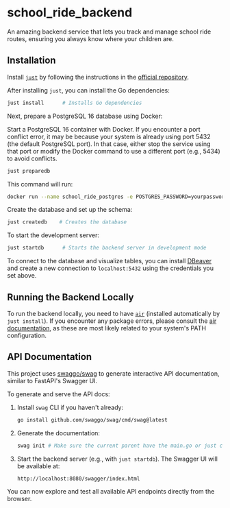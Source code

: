 # school_ride_backend
An amazing backend service that lets you track and manage school ride routes, ensuring you always know where your children are.

## Installation

Install [`just`](https://github.com/casey/just) by following the instructions in the [official repository](https://github.com/casey/just#installation).

After installing `just`, you can install the Go dependencies:

```sh
just install      # Installs Go dependencies
```

Next, prepare a PostgreSQL 16 database using Docker:

Start a PostgreSQL 16 container with Docker. If you encounter a port conflict error, it may be because your system is already using port 5432 (the default PostgreSQL port). In that case, either stop the service using that port or modify the Docker command to use a different port (e.g., 5434) to avoid conflicts.

```sh
just preparedb
```

This command will run:

```sh
docker run --name school_ride_postgres -e POSTGRES_PASSWORD=yourpassword -p 5432:5432 -d postgres:16
```

Create the database and set up the schema:

```sh
just createdb    # Creates the database
```

To start the development server:

```sh
just startdb      # Starts the backend server in development mode
```

To connect to the database and visualize tables, you can install [DBeaver](https://dbeaver.io/) and create a new connection to `localhost:5432` using the credentials you set above.

## Running the Backend Locally

To run the backend locally, you need to have [`air`](https://github.com/cosmtrek/air) (installed automatically by `just install`). If you encounter any package errors, please consult the [air documentation](https://github.com/cosmtrek/air#installation), as these are most likely related to your system's PATH configuration.

## API Documentation

This project uses [swaggo/swag](https://github.com/swaggo/swag) to generate interactive API documentation, similar to FastAPI's Swagger UI.

To generate and serve the API docs:

1. Install `swag` CLI if you haven't already:

    ```sh
    go install github.com/swaggo/swag/cmd/swag@latest
    ```

2. Generate the documentation:

    ```sh
    swag init # Make sure the current parent have the main.go or just change directory and run it again.
    ```

3. Start the backend server (e.g., with `just startdb`). The Swagger UI will be available at:

    ```
    http://localhost:8080/swagger/index.html
    ```

You can now explore and test all available API endpoints directly from the browser.